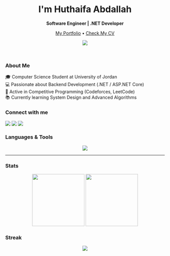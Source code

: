 <h1 align="center">I'm Huthaifa Abdallah</h1>
<p align="center"><b>Software Engineer | .NET Developer</b></p>

<p align="center">
  <a href="https://your-portfolio-link">My Portfolio</a> •
  <a href="https://your-cv-link">Check My CV</a>
</p>

<p align="center">
  <img src="https://komarev.com/ghpvc/?username=Huthaifa-Abdallah&label=Profile%20views&color=0e75b6&style=flat" />
</p>
<br>

### About Me
🎓 Computer Science Student at University of Jordan <br>
💻 Passionate about Backend Development (.NET / ASP.NET Core) <br>
🚀 Active in Competitive Programming (Codeforces, LeetCode) <br>
📚 Currently learning System Design and Advanced Algorithms


### Connect with me
<p align="left">
  <a href="www.linkedin.com/in/huthifa-tabanjh-a03288321"><img src="https://img.shields.io/badge/LinkedIn-0A66C2?style=for-the-badge&logo=linkedin&logoColor=white"/></a>
  <a href="huthifatabangh777@gmail.com"><img src="https://img.shields.io/badge/Gmail-D14836?style=for-the-badge&logo=gmail&logoColor=white"/></a>
  <a href="https://wa.me/962786499840"><img src="https://img.shields.io/badge/WhatsApp-25D366?style=for-the-badge&logo=whatsapp&logoColor=white"/></a>
</p>

### Languages & Tools
<p align="center">
  <img src="https://skillicons.dev/icons?i=cpp,cs,dotnet,visualstudio,html,css,bootstrap,git,github,linux,js&perline=8" /><br>

</p>

---



### Stats
<p align="center">
  <img height="165" src="https://github-readme-stats.vercel.app/api?username=Huthaifa-Abdallah&show_icons=true&theme=dark&hide_border=true" />
  <img height="165" src="https://github-readme-stats.vercel.app/api/top-langs/?username=Huthaifa-Abdallah&layout=compact&theme=dark&hide_border=true" />
</p>

### Streak
<p align="center">
  <img src="https://streak-stats.demolab.com?user=Huthaifa-Abdallah&theme=dark&hide_border=true" />
</p>
